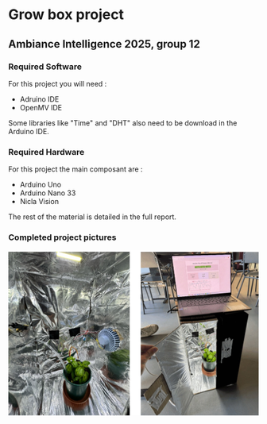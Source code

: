 # Grow box project

## Ambiance Intelligence 2025, group 12

### Required Software

For this project you will need :

- Adruino IDE
- OpenMV IDE

Some libraries like "Time" and "DHT" also need to be download in the Arduino IDE.

### Required Hardware

For this project the main composant are :

- Arduino Uno
- Arduino Nano 33
- Nicla Vision

The rest of the material is detailed in the full report.

### Completed project pictures

![Completed Grow Box](img/img1.jpeg)

